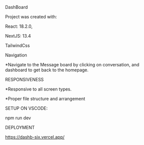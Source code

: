 DashBoard

Project was created with:

React: 18.2.0,

NextJS: 13.4

TailwindCss


Navigation

*Navigate to the Message board by clicking on conversation, and dashboard to get back to the homepage.

RESPONSIVENESS

*Responsive to all screen types.

*Proper file structure and arrangement

SETUP ON VSCODE:

npm run dev

DEPLOYMENT

https://dashb-six.vercel.app/
